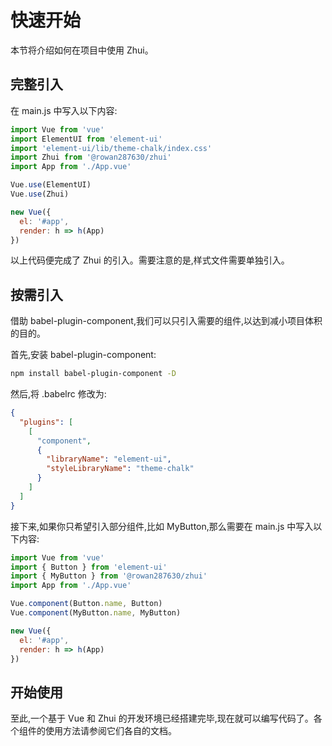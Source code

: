 # 快速开始

本节将介绍如何在项目中使用 Zhui。

## 完整引入

在 main.js 中写入以下内容:

```js
import Vue from 'vue'
import ElementUI from 'element-ui'
import 'element-ui/lib/theme-chalk/index.css'
import Zhui from '@rowan287630/zhui'
import App from './App.vue'

Vue.use(ElementUI)
Vue.use(Zhui)

new Vue({
  el: '#app',
  render: h => h(App)
})
```

以上代码便完成了 Zhui 的引入。需要注意的是,样式文件需要单独引入。

## 按需引入

借助 babel-plugin-component,我们可以只引入需要的组件,以达到减小项目体积的目的。

首先,安装 babel-plugin-component:

```bash
npm install babel-plugin-component -D
```

然后,将 .babelrc 修改为:

```json
{
  "plugins": [
    [
      "component",
      {
        "libraryName": "element-ui",
        "styleLibraryName": "theme-chalk"
      }
    ]
  ]
}
```

接下来,如果你只希望引入部分组件,比如 MyButton,那么需要在 main.js 中写入以下内容:

```js
import Vue from 'vue'
import { Button } from 'element-ui'
import { MyButton } from '@rowan287630/zhui'
import App from './App.vue'

Vue.component(Button.name, Button)
Vue.component(MyButton.name, MyButton)

new Vue({
  el: '#app',
  render: h => h(App)
})
```

## 开始使用

至此,一个基于 Vue 和 Zhui 的开发环境已经搭建完毕,现在就可以编写代码了。各个组件的使用方法请参阅它们各自的文档。
